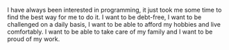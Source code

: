 I have always been interested in programming, it just took me some time to find the best way for me
to do it. I want to be debt-free, I want to be challenged on a daily basis, I want to be able to afford
my hobbies and live comfortably. I want to be able to take care of my family and I want to be proud
of my work.
